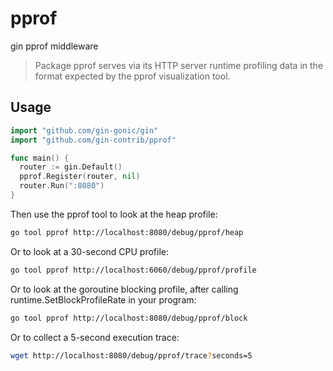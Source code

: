 # pprof

gin pprof middleware

> Package pprof serves via its HTTP server runtime profiling data in the format expected by the pprof visualization tool.

## Usage

```go
import "github.com/gin-gonic/gin"
import "github.com/gin-contrib/pprof"

func main() {
  router := gin.Default()
  pprof.Register(router, nil)
  router.Run(":8080")
}
```

Then use the pprof tool to look at the heap profile:

```bash
go tool pprof http://localhost:8080/debug/pprof/heap
```

Or to look at a 30-second CPU profile:

```bash
go tool pprof http://localhost:6060/debug/pprof/profile
```

Or to look at the goroutine blocking profile, after calling runtime.SetBlockProfileRate in your program:

```bash
go tool pprof http://localhost:8080/debug/pprof/block
```

Or to collect a 5-second execution trace:

```bash
wget http://localhost:8080/debug/pprof/trace?seconds=5
```
